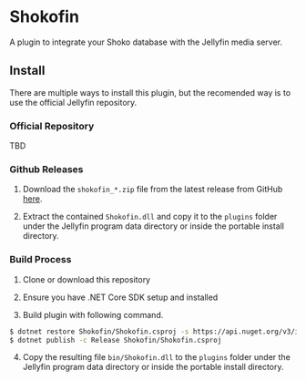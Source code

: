 # Shokofin

A plugin to integrate your Shoko database with the Jellyfin media server.

## Install

There are multiple ways to install this plugin, but the recomended way is to use the official Jellyfin repository.

### Official Repository

TBD

### Github Releases

1. Download the `shokofin_*.zip` file from the latest release from GitHub [here](https://github.com/Shoko/Shokofin/releases/latest).

2. Extract the contained `Shokofin.dll` and copy it to the `plugins` folder under the Jellyfin program data directory or inside the portable install directory.

### Build Process

1. Clone or download this repository

2. Ensure you have .NET Core SDK setup and installed

3. Build plugin with following command.

```sh
$ dotnet restore Shokofin/Shokofin.csproj -s https://api.nuget.org/v3/index.json -s https://pkgs.dev.azure.com/jellyfin-project/jellyfin/_packaging/unstable/nuget/v3/index.json
$ dotnet publish -c Release Shokofin/Shokofin.csproj
```

4. Copy the resulting file `bin/Shokofin.dll` to the `plugins` folder under the Jellyfin program data directory or inside the portable install directory.

